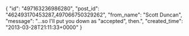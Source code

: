  {
   "id": "497163236986280",
   "post_id": "462493170453287_497066750329262",
   "from_name": "Scott Duncan",
   "message": "...so I'll put you down as \"accepted\", then.",
   "created_time": "2013-03-28T21:11:33+0000"
 }
